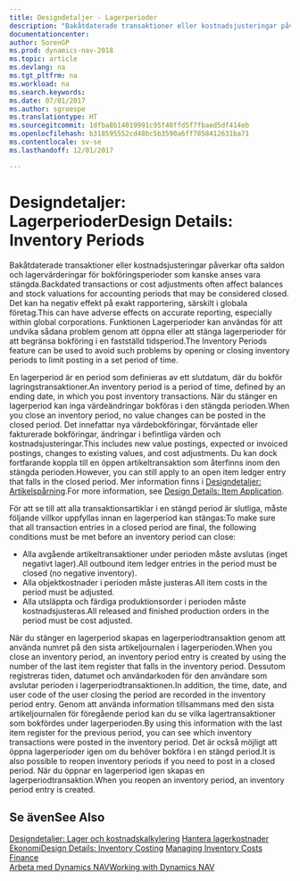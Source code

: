 ```yaml
---
title: Designdetaljer - Lagerperioder
description: "Bakåtdaterade transaktioner eller kostnadsjusteringar påverkar ofta saldon och lagervärderingar för bokföringsperioder som kanske anses vara stängda. Det kan ha negativ effekt på exakt rapportering, särskilt i globala företag. Funktionen Lagerperioder kan användas för att undvika sådana problem genom att öppna eller att stänga lagerperioder för att begränsa bokföring i en fastställd tidsperiod."
documentationcenter: 
author: SorenGP
ms.prod: dynamics-nav-2018
ms.topic: article
ms.devlang: na
ms.tgt_pltfrm: na
ms.workload: na
ms.search.keywords: 
ms.date: 07/01/2017
ms.author: sgroespe
ms.translationtype: HT
ms.sourcegitcommit: 1dfba8b14019991c95f40ffd5f7fbaed5df414eb
ms.openlocfilehash: b318595552cd48bc5b3590a6ff7858412631ba71
ms.contentlocale: sv-se
ms.lasthandoff: 12/01/2017

---
```

# <a name="design-details-inventory-periods"></a><span data-ttu-id="ec25c-105">Designdetaljer: Lagerperioder</span><span class="sxs-lookup"><span data-stu-id="ec25c-105">Design Details: Inventory Periods</span></span>
<span data-ttu-id="ec25c-106">Bakåtdaterade transaktioner eller kostnadsjusteringar påverkar ofta saldon och lagervärderingar för bokföringsperioder som kanske anses vara stängda.</span><span class="sxs-lookup"><span data-stu-id="ec25c-106">Backdated transactions or cost adjustments often affect balances and stock valuations for accounting periods that may be considered closed.</span></span> <span data-ttu-id="ec25c-107">Det kan ha negativ effekt på exakt rapportering, särskilt i globala företag.</span><span class="sxs-lookup"><span data-stu-id="ec25c-107">This can have adverse effects on accurate reporting, especially within global corporations.</span></span> <span data-ttu-id="ec25c-108">Funktionen Lagerperioder kan användas för att undvika sådana problem genom att öppna eller att stänga lagerperioder för att begränsa bokföring i en fastställd tidsperiod.</span><span class="sxs-lookup"><span data-stu-id="ec25c-108">The Inventory Periods feature can be used to avoid such problems by opening or closing inventory periods to limit posting in a set period of time.</span></span>  

 <span data-ttu-id="ec25c-109">En lagerperiod är en period som definieras av ett slutdatum, där du bokför lagringstransaktioner.</span><span class="sxs-lookup"><span data-stu-id="ec25c-109">An inventory period is a period of time, defined by an ending date, in which you post inventory transactions.</span></span> <span data-ttu-id="ec25c-110">När du stänger en lagerperiod kan inga värdeändringar bokföras i den stängda perioden.</span><span class="sxs-lookup"><span data-stu-id="ec25c-110">When you close an inventory period, no value changes can be posted in the closed period.</span></span> <span data-ttu-id="ec25c-111">Det innefattar nya värdebokföringar, förväntade eller fakturerade bokföringar, ändringar i befintliga värden och kostnadsjusteringar.</span><span class="sxs-lookup"><span data-stu-id="ec25c-111">This includes new value postings, expected or invoiced postings, changes to existing values, and cost adjustments.</span></span> <span data-ttu-id="ec25c-112">Du kan dock fortfarande koppla till en öppen artikeltransaktion som återfinns inom den stängda perioden.</span><span class="sxs-lookup"><span data-stu-id="ec25c-112">However, you can still apply to an open item ledger entry that falls in the closed period.</span></span> <span data-ttu-id="ec25c-113">Mer information finns i [Designdetaljer: Artikelspårning](design-details-item-application.md).</span><span class="sxs-lookup"><span data-stu-id="ec25c-113">For more information, see [Design Details: Item Application](design-details-item-application.md).</span></span>  

 <span data-ttu-id="ec25c-114">För att se till att alla transaktionsartiklar i en stängd period är slutliga, måste följande villkor uppfyllas innan en lagerperiod kan stängas:</span><span class="sxs-lookup"><span data-stu-id="ec25c-114">To make sure that all transaction entries in a closed period are final, the following conditions must be met before an inventory period can close:</span></span>  

-   <span data-ttu-id="ec25c-115">Alla avgående artikeltransaktioner under perioden måste avslutas (inget negativt lager).</span><span class="sxs-lookup"><span data-stu-id="ec25c-115">All outbound item ledger entries in the period must be closed (no negative inventory).</span></span>  
-   <span data-ttu-id="ec25c-116">Alla objektkostnader i perioden måste justeras.</span><span class="sxs-lookup"><span data-stu-id="ec25c-116">All item costs in the period must be adjusted.</span></span>  
-   <span data-ttu-id="ec25c-117">Alla utsläppta och färdiga produktionsorder i perioden måste kostnadsjusteras.</span><span class="sxs-lookup"><span data-stu-id="ec25c-117">All released and finished production orders in the period must be cost adjusted.</span></span>  

 <span data-ttu-id="ec25c-118">När du stänger en lagerperiod skapas en lagerperiodtransaktion genom att använda numret på den sista artikeljournalen i lagerperioden.</span><span class="sxs-lookup"><span data-stu-id="ec25c-118">When you close an inventory period, an inventory period entry is created by using the number of the last item register that falls in the inventory period.</span></span> <span data-ttu-id="ec25c-119">Dessutom registreras tiden, datumet och användarkoden för den användare som avslutar perioden i lagerperiodtransaktionen.</span><span class="sxs-lookup"><span data-stu-id="ec25c-119">In addition, the time, date, and user code of the user closing the period are recorded in the inventory period entry.</span></span> <span data-ttu-id="ec25c-120">Genom att använda information tillsammans med den sista artikeljournalen för föregående period kan du se vilka lagertransaktioner som bokfördes under lagerperioden.</span><span class="sxs-lookup"><span data-stu-id="ec25c-120">By using this information with the last item register for the previous period, you can see which inventory transactions were posted in the inventory period.</span></span> <span data-ttu-id="ec25c-121">Det är också möjligt att öppna lagerperioder igen om du behöver bokföra i en stängd period.</span><span class="sxs-lookup"><span data-stu-id="ec25c-121">It is also possible to reopen inventory periods if you need to post in a closed period.</span></span> <span data-ttu-id="ec25c-122">När du öppnar en lagerperiod igen skapas en lagerperiodtransaktion.</span><span class="sxs-lookup"><span data-stu-id="ec25c-122">When you reopen an inventory period, an inventory period entry is created.</span></span>  

## <a name="see-also"></a><span data-ttu-id="ec25c-123">Se även</span><span class="sxs-lookup"><span data-stu-id="ec25c-123">See Also</span></span>  
 <span data-ttu-id="ec25c-124">[Designdetaljer: Lager och kostnadskalkylering](design-details-inventory-costing.md) [Hantera lagerkostnader](finance-manage-inventory-costs.md) [Ekonomi](finance.md)</span><span class="sxs-lookup"><span data-stu-id="ec25c-124">[Design Details: Inventory Costing](design-details-inventory-costing.md) [Managing Inventory Costs](finance-manage-inventory-costs.md) [Finance](finance.md)</span></span>  
 [<span data-ttu-id="ec25c-125">Arbeta med Dynamics NAV</span><span class="sxs-lookup"><span data-stu-id="ec25c-125">Working with Dynamics NAV</span></span>](ui-work-product.md)

